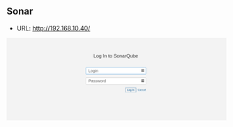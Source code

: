 ## Sonar

- URL: http://192.168.10.40/

<p align="center">
  <img alt="Sonar" src="../../data/sonar.png">
</p>


